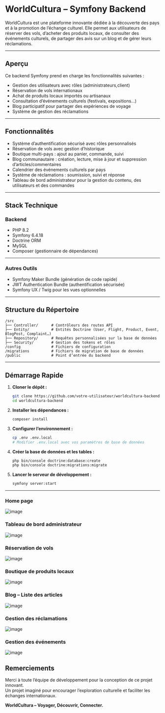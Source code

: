 # WorldCultura – Symfony Backend

WorldCultura est une plateforme innovante dédiée à la découverte des pays et à la promotion de l’échange culturel. Elle permet aux utilisateurs de réserver des vols, d’acheter des produits locaux, de consulter des événements culturels, de partager des avis sur un blog et de gérer leurs réclamations.

---

## Aperçu

Ce backend Symfony prend en charge les fonctionnalités suivantes :

- Gestion des utilisateurs avec rôles (administrateurs,client)
- Réservation de vols internationaux
- Achat de produits locaux importés ou artisanaux
- Consultation d’événements culturels (festivals, expositions…)
- Blog participatif pour partager des expériences de voyage
- Système de gestion des réclamations

---

## Fonctionnalités

- Système d’authentification sécurisé avec rôles personnalisés
- Réservation de vols avec gestion d’historique
- Boutique multi-pays : ajout au panier, commande, suivi
- Blog communautaire : création, lecture, mise à jour et suppression d’articles/commentaires
- Calendrier des événements culturels par pays
- Système de réclamations : soumission, suivi et réponse
- Tableau de bord administrateur pour la gestion du contenu, des utilisateurs et des commandes

---

## Stack Technique

### Backend

- PHP 8.2
- Symfony 6.4.18
- Doctrine ORM
- MySQL
- Composer (gestionnaire de dépendances)


---

### Autres Outils

- Symfony Maker Bundle (génération de code rapide)
- JWT Authentication Bundle (authentification sécurisée)
- Symfony UX / Twig pour les vues optionnelles

---

## Structure du Répertoire

```
/src
├── Controller/      # Contrôleurs des routes API
├── Entity/          # Entités Doctrine (User, Flight, Product, Event, BlogPost, Complaint…)
├── Repository/      # Requêtes personnalisées sur la base de données
├── Security/        # Gestion des tokens et rôles
/config              # Fichiers de configuration
/migrations          # Fichiers de migration de base de données
/public              # Point d’entrée du backend
```

---

## Démarrage Rapide

1. **Cloner le dépôt :**
    ```bash
    git clone https://github.com/votre-utilisateur/worldcultura-backend.git
    cd worldcultura-backend
    ```

2. **Installer les dépendances :**
    ```bash
    composer install
    ```

3. **Configurer l’environnement :**
    ```bash
    cp .env .env.local
    # Modifier .env.local avec vos paramètres de base de données
    ```

4. **Créer la base de données et les tables :**
    ```bash
    php bin/console doctrine:database:create
    php bin/console doctrine:migrations:migrate
    ```

5. **Lancer le serveur de développement :**
    ```bash
    symfony server:start
    ```

---

### Home page
![image](https://github.com/user-attachments/assets/87ee377e-d06f-488a-84ac-e243815e5b75)



### Tableau de bord administrateur
![image](https://github.com/user-attachments/assets/d5cab26f-b950-467a-ae23-77b8e00b9fd5)


### Réservation de vols
![image](https://github.com/user-attachments/assets/13186f55-35d4-4bce-b320-ba1547e98a29)


### Boutique de produits locaux
![image](https://github.com/user-attachments/assets/c3c0a414-8609-40a7-a363-d28e741f7232)


### Blog – Liste des articles
![image](https://github.com/user-attachments/assets/4da8bdfd-07e6-413e-b43e-30b53b4f244e)


### Gestion des réclamations
![image](https://github.com/user-attachments/assets/10aee998-d2a4-4bbb-adea-6a12b0d222d1)


### Gestion des événements
![image](https://github.com/user-attachments/assets/67143abd-7eac-4977-a656-8ef2c84414d3)


## Remerciements

Merci à toute l’équipe de développement pour la conception de ce projet innovant.  
Un projet imaginé pour encourager l’exploration culturelle et faciliter les échanges internationaux.

**WorldCultura – Voyager, Découvrir, Connecter.**

